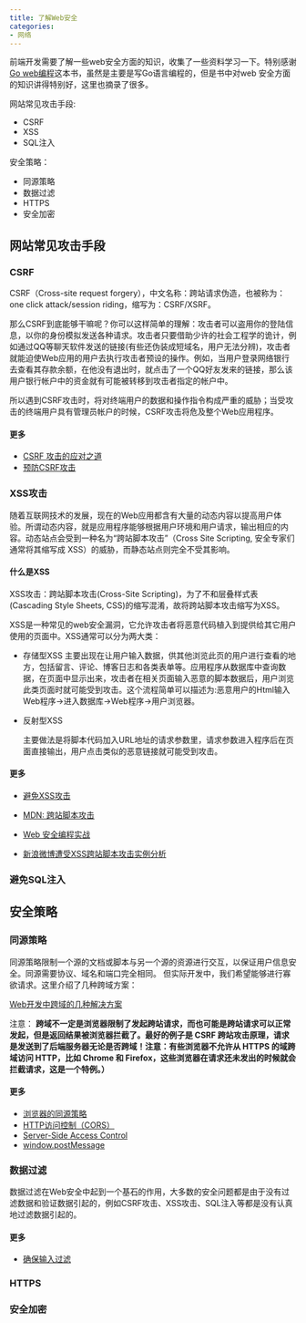 ```yaml
---
title: 了解Web安全
categories:
- 网络
---
```


前端开发需要了解一些web安全方面的知识，收集了一些资料学习一下。特别感谢[Go web编程](https://github.com/astaxie/build-web-application-with-golang)这本书，虽然是主要是写Go语言编程的，但是书中对web 安全方面的知识讲得特别好，这里也摘录了很多。

<!--more-->
	
网站常见攻击手段: 

- CSRF
- XSS
- SQL注入
	
安全策略：

- 同源策略
- 数据过滤
- HTTPS
- 安全加密

## 网站常见攻击手段

### CSRF

CSRF（Cross-site request forgery），中文名称：跨站请求伪造，也被称为：one click attack/session riding，缩写为：CSRF/XSRF。

那么CSRF到底能够干嘛呢？你可以这样简单的理解：攻击者可以盗用你的登陆信息，以你的身份模拟发送各种请求。攻击者只要借助少许的社会工程学的诡计，例如通过QQ等聊天软件发送的链接(有些还伪装成短域名，用户无法分辨)，攻击者就能迫使Web应用的用户去执行攻击者预设的操作。例如，当用户登录网络银行去查看其存款余额，在他没有退出时，就点击了一个QQ好友发来的链接，那么该用户银行帐户中的资金就有可能被转移到攻击者指定的帐户中。

所以遇到CSRF攻击时，将对终端用户的数据和操作指令构成严重的威胁；当受攻击的终端用户具有管理员帐户的时候，CSRF攻击将危及整个Web应用程序。


#### 更多

- [CSRF 攻击的应对之道](https://www.ibm.com/developerworks/cn/web/1102_niugang_csrf/)
- [预防CSRF攻击](https://github.com/astaxie/build-web-application-with-golang/blob/master/zh/09.1.md)



### XSS攻击

随着互联网技术的发展，现在的Web应用都含有大量的动态内容以提高用户体验。所谓动态内容，就是应用程序能够根据用户环境和用户请求，输出相应的内容。动态站点会受到一种名为“跨站脚本攻击”（Cross Site Scripting, 安全专家们通常将其缩写成 XSS）的威胁，而静态站点则完全不受其影响。

#### 什么是XSS

XSS攻击：跨站脚本攻击(Cross-Site Scripting)，为了不和层叠样式表(Cascading Style Sheets, CSS)的缩写混淆，故将跨站脚本攻击缩写为XSS。

XSS是一种常见的web安全漏洞，它允许攻击者将恶意代码植入到提供给其它用户使用的页面中。XSS通常可以分为两大类：

- 存储型XSS
	主要出现在让用户输入数据，供其他浏览此页的用户进行查看的地方，包括留言、评论、博客日志和各类表单等。应用程序从数据库中查询数据，在页面中显示出来，攻击者在相关页面输入恶意的脚本数据后，用户浏览此类页面时就可能受到攻击。这个流程简单可以描述为:恶意用户的Html输入Web程序->进入数据库->Web程序->用户浏览器。
	
- 反射型XSS

	主要做法是将脚本代码加入URL地址的请求参数里，请求参数进入程序后在页面直接输出，用户点击类似的恶意链接就可能受到攻击。

#### 更多

- [避免XSS攻击](https://github.com/astaxie/build-web-application-with-golang/blob/master/zh/09.3.md)

- [MDN: 跨站脚本攻击](https://developer.mozilla.org/zh-CN/docs/Glossary/Cross-site_scripting)
- [Web 安全编程实战](https://www.ibm.com/developerworks/cn/web/1012_weiqiang_webattack/)
- [新浪微博遭受XSS跨站脚本攻击实例分析](http://www.rising.com.cn/newsletter/news/2011-08-18/9621.html)


### 避免SQL注入

## 安全策略

### 同源策略

同源策略限制一个源的文档或脚本与另一个源的资源进行交互，以保证用户信息安全。同源需要协议、域名和端口完全相同。
但实际开发中，我们希望能够进行寡欲请求。这里介绍了几种跨域方案：

[Web开发中跨域的几种解决方案](http://harttle.com/2015/10/10/cross-origin.html?utm_source=tuicool&utm_medium=referral)

注意： **跨域不一定是浏览器限制了发起跨站请求，而也可能是跨站请求可以正常发起，但是返回结果被浏览器拦截了。最好的例子是 CSRF 跨站攻击原理，请求是发送到了后端服务器无论是否跨域！注意：有些浏览器不允许从 HTTPS 的域跨域访问 HTTP，比如  Chrome 和 Firefox，这些浏览器在请求还未发出的时候就会拦截请求，这是一个特例。）**

#### 更多

- [浏览器的同源策略](https://developer.mozilla.org/zh-CN/docs/Web/Security/Same-origin_policy)
- [HTTP访问控制（CORS）](https://developer.mozilla.org/zh-CN/docs/Web/HTTP/Access_control_CORS)
- [Server-Side Access Control](https://developer.mozilla.org/zh-CN/docs/Web/HTTP/Server-Side_Access_Control)
- [window.postMessage](https://developer.mozilla.org/zh-CN/docs/Web/API/Window/postMessage)

### 数据过滤

数据过滤在Web安全中起到一个基石的作用，大多数的安全问题都是由于没有过滤数据和验证数据引起的，例如CSRF攻击、XSS攻击、SQL注入等都是没有认真地过滤数据引起的。

#### 更多

- [确保输入过滤](https://github.com/astaxie/build-web-application-with-golang/blob/master/zh/09.2.md)



### HTTPS
### 安全加密
